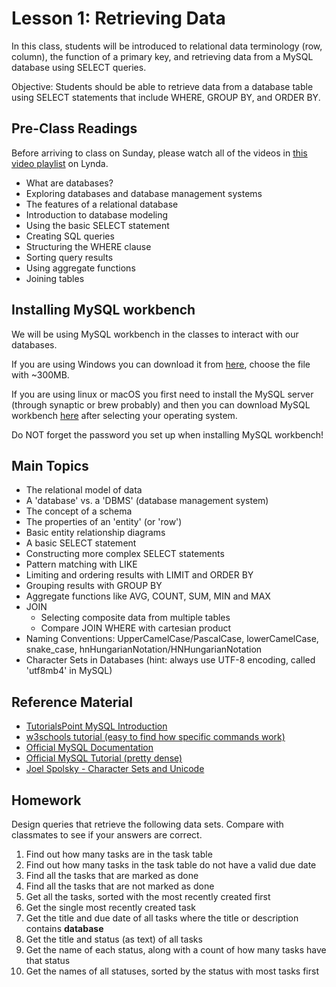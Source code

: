 # Lesson 1: Retrieving Data

In this class, students will be introduced to relational data terminology (row, column), the function of a primary key, and retrieving data from a MySQL database using SELECT queries.

Objective: Students should be able to retrieve data from a database table using SELECT statements that include WHERE, GROUP BY, and ORDER BY.

## Pre-Class Readings

Before arriving to class on Sunday, please watch all of the videos in [this video playlist](https://www.lynda.com/SharedPlaylist/0299ced540444d7197460e7f1f74ddab) on Lynda.
- What are databases?
- Exploring databases and database management systems
- The features of a relational database
- Introduction to database modeling
- Using the basic SELECT statement
- Creating SQL queries
- Structuring the WHERE clause
- Sorting query results
- Using aggregate functions
- Joining tables

## Installing MySQL workbench

We will be using MySQL workbench in the classes to interact with our databases.

If you are using Windows you can download it from [here](https://dev.mysql.com/downloads/windows/installer/8.0.html), choose the file with ~300MB.

If you are using linux or macOS you first need to install the MySQL server (through synaptic or brew probably) and then you can download MySQL workbench [here](https://dev.mysql.com/downloads/workbench/) after selecting your operating system.

Do NOT forget the password you set up when installing MySQL workbench!


## Main Topics

- The relational model of data
- A 'database' vs. a 'DBMS' (database management system)
- The concept of a schema
- The properties of an 'entity' (or 'row')
- Basic entity relationship diagrams
- A basic SELECT statement
- Constructing more complex SELECT statements
- Pattern matching with LIKE
- Limiting and ordering results with LIMIT and ORDER BY
- Grouping results with GROUP BY
- Aggregate functions like AVG, COUNT, SUM, MIN and MAX
- JOIN
    - Selecting composite data from multiple tables
    - Compare JOIN WHERE with cartesian product
- Naming Conventions: UpperCamelCase/PascalCase, lowerCamelCase, snake_case, hnHungarianNotation/HNHungarianNotation
- Character Sets in Databases (hint: always use UTF-8 encoding, called 'utf8mb4' in MySQL)


## Reference Material

- [TutorialsPoint MySQL Introduction](http://www.tutorialspoint.com/mysql/mysql-introduction.htm)
- [w3schools tutorial (easy to find how specific commands work)](https://www.w3schools.com/sql/default.asp)
- [Official MySQL Documentation](https://dev.mysql.com/doc/refman/5.7/en/)
- [Official MySQL Tutorial (pretty dense)](https://dev.mysql.com/doc/refman/5.7/en/tutorial.html)
- [Joel Spolsky - Character Sets and Unicode](https://www.joelonsoftware.com/2003/10/08/the-absolute-minimum-every-software-developer-absolutely-positively-must-know-about-unicode-and-character-sets-no-excuses/)


## Homework

Design queries that retrieve the following data sets. Compare with classmates to see if your answers are correct.

1. Find out how many tasks are in the task table
2. Find out how many tasks in the task table do not have a valid due date
3. Find all the tasks that are marked as done
4. Find all the tasks that are not marked as done
5. Get all the tasks, sorted with the most recently created first
6. Get the single most recently created task
7. Get the title and due date of all tasks where the title or description contains **database**
8. Get the title and status (as text) of all tasks
9. Get the name of each status, along with a count of how many tasks have that status
10. Get the names of all statuses, sorted by the status with most tasks first

